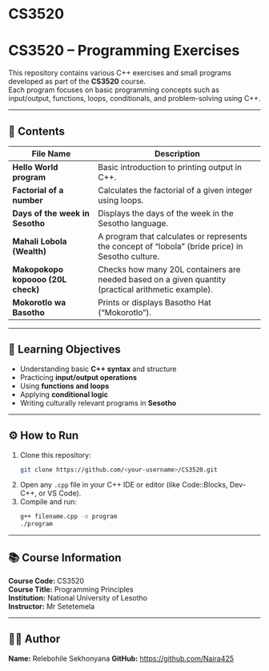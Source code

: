 # CS3520
# CS3520 – Programming Exercises

This repository contains various C++ exercises and small programs developed as part of the **CS3520** course.  
Each program focuses on basic programming concepts such as input/output, functions, loops, conditionals, and problem-solving using C++.

---

## 🧾 Contents

| File Name | Description |
|------------|-------------|
| **Hello World program** | Basic introduction to printing output in C++. |
| **Factorial of a number** | Calculates the factorial of a given integer using loops. |
| **Days of the week in Sesotho** | Displays the days of the week in the Sesotho language. |
| **Mahali Lobola (Wealth)** | A program that calculates or represents the concept of “lobola” (bride price) in Sesotho culture. |
| **Makopokopo kopoooo (20L check)** | Checks how many 20L containers are needed based on a given quantity (practical arithmetic example). |
| **Mokorotlo wa Basotho** | Prints or displays Basotho Hat (“Mokorotlo”). |

---

## 🧠 Learning Objectives
- Understanding basic **C++ syntax** and structure  
- Practicing **input/output operations**
- Using **functions and loops**
- Applying **conditional logic**
- Writing culturally relevant programs in **Sesotho**

---

## ⚙️ How to Run
1. Clone this repository:
   ```bash
   git clone https://github.com/<your-username>/CS3520.git
   ```
2. Open any `.cpp` file in your C++ IDE or editor (like Code::Blocks, Dev-C++, or VS Code).
3. Compile and run:
   ```bash
   g++ filename.cpp -o program
   ./program
   ```

---

## 📚 Course Information
**Course Code:** CS3520  
**Course Title:** Programming Principles  
**Institution:** National University of Lesotho  
**Instructor:** Mr Setetemela

---

## 🧑‍💻 Author
**Name:** Relebohile Sekhonyana
**GitHub:** https://github.com/Naira425
